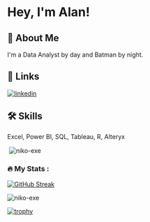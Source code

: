 # Hey, I'm Alan! 


## 🚀 About Me
I'm a Data Analyst by day and Batman by night.

## 🔗 Links
[![linkedin](https://img.shields.io/badge/linkedin-0A66C2?style=for-the-badge&logo=linkedin&logoColor=white)](https://www.linkedin.com/in/nichoolas-alan/)



## 🛠 Skills
Excel, Power BI, SQL, Tableau, R, Alteryx 
<p>&nbsp;<img align="center" src="https://github-readme-stats.vercel.app/api?username=niko-exe&show_icons=true&locale=en" alt="niko-exe" /></p>


### :fire: My Stats :

[![GitHub Streak](http://github-readme-streak-stats.herokuapp.com?user=niko-exe&theme=dark&background=000000)](https://git.io/streak-stats)

<p align="left"> <img src="https://komarev.com/ghpvc/?username=niko-exe&label=Profile%20views&color=0e75b6&style=flat" alt="niko-exe" /> </p>

[![trophy](https://github-profile-trophy.vercel.app/?username=niko-exe&theme=onedark)](https://github.com/ryo-ma/github-profile-trophy)
